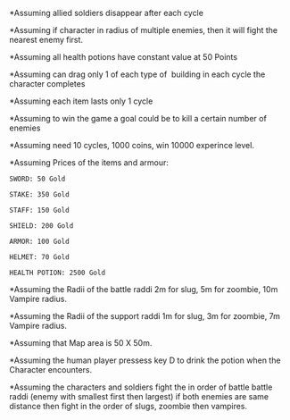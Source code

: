 *Assuming allied soldiers disappear after each cycle

*Assuming if character in radius of multiple enemies, then it will fight the nearest enemy first.

*Assuming all health potions have constant value at 50 Points

*Assuming can drag only 1 of each type of  building in each cycle the character completes

*Assuming each item lasts only 1 cycle 

*Assuming to win the game a goal could be to kill a certain number of enemies

*Assuming need 10 cycles, 1000 coins, win 10000 experince level.

*Assuming Prices of the items and armour:
    
    SWORD: 50 Gold

    STAKE: 350 Gold 

    STAFF: 150 Gold
    
    SHIELD: 200 Gold

    ARMOR: 100 Gold

    HELMET: 70 Gold

    HEALTH POTION: 2500 Gold

*Assuming the Radii of the battle raddi 2m for slug, 5m for zoombie, 10m Vampire radius.

*Assuming the Radii of the support raddi 1m for slug, 3m for zoombie, 7m Vampire radius.

*Assuming that Map area is 50 X 50m.

*Assuming the human player pressess key D to drink the potion when the Character encounters.

*Assuming the characters and soldiers fight the in order of battle battle raddi (enemy with smallest first then largest) if both enemies are same distance then fight in the order of slugs, zoombie then vampires.



